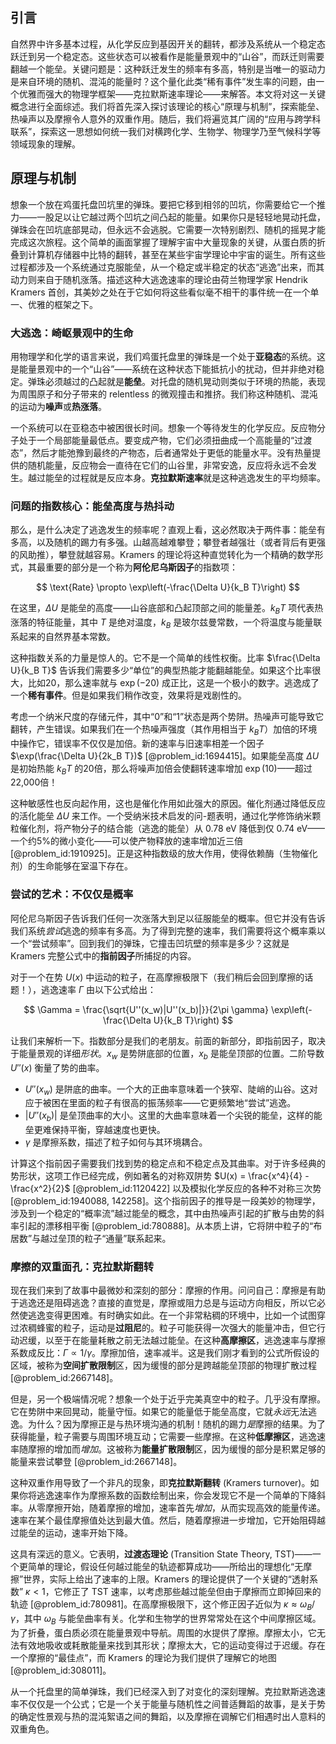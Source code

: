 ## 引言
自然界中许多基本过程，从化学反应到基因开关的翻转，都涉及系统从一个稳定态跃迁到另一个稳定态。这些状态可以被看作是能量景观中的“山谷”，而跃迁则需要翻越一个能垒。关键问题是：这种跃迁发生的频率有多高，特别是当唯一的驱动力是来自环境的随机、混沌的能量时？这个量化此类“稀有事件”发生率的问题，由一个优雅而强大的物理学框架——克拉默斯速率理论——来解答。本文将对这一关键概念进行全面综述。我们将首先深入探讨该理论的核心“原理与机制”，探索能垒、热噪声以及摩擦令人意外的双重作用。随后，我们将遍览其广阔的“应用与跨学科联系”，探索这一思想如何统一我们对横跨化学、生物学、物理学乃至气候科学等领域现象的理解。

## 原理与机制

想象一个放在鸡蛋托盘凹坑里的弹珠。要把它移到相邻的凹坑，你需要给它一个推力——一股足以让它越过两个凹坑之间凸起的能量。如果你只是轻轻地晃动托盘，弹珠会在凹坑底部晃动，但永远不会逃脱。它需要一次特别剧烈、随机的摇晃才能完成这次旅程。这个简单的画面掌握了理解宇宙中大量现象的关键，从蛋白质的折叠到计算机存储器中比特的翻转，甚至在某些宇宙学理论中宇宙的诞生。所有这些过程都涉及一个系统通过克服能垒，从一个稳定或半稳定的状态“逃逸”出来，而其动力则来自于随机涨落。描述这种大逃逸速率的理论由荷兰物理学家 Hendrik Kramers 首创，其美妙之处在于它如何将这些看似毫不相干的事件统一在一个单一、优雅的框架之下。

### 大逃逸：崎岖景观中的生命

用物理学和化学的语言来说，我们鸡蛋托盘里的弹珠是一个处于**亚稳态**的系统。这是能量景观中的一个“山谷”——系统在这种状态下能抵抗小的扰动，但并非绝对稳定。弹珠必须越过的凸起就是**能垒**。对托盘的随机晃动则类似于环境的热能，表现为周围原子和分子带来的 relentless 的微观撞击和推挤。我们称这种随机、混沌的运动为**噪声**或**热涨落**。

一个系统可以在亚稳态中被困很长时间。想象一个等待发生的化学反应。反应物分子处于一个局部能量最低点。要变成产物，它们必须扭曲成一个高能量的“过渡态”，然后才能弛豫到最终的产物态，后者通常处于更低的能量水平。没有热量提供的随机能量，反应物会一直待在它们的山谷里，非常安逸，反应将永远不会发生。越过能垒的过程就是反应本身。**克拉默斯速率**就是这种逃逸发生的平均频率。

### 问题的指数核心：能垒高度与热抖动

那么，是什么决定了逃逸发生的频率呢？直观上看，这必然取决于两件事：能垒有多高，以及随机的踢力有多强。山越高越难攀登；攀登者越强壮（或者背后有更强的风助推），攀登就越容易。Kramers 的理论将这种直觉转化为一个精确的数学形式，其最重要的部分是一个称为**阿伦尼乌斯因子**的指数项：

$$
\text{Rate} \propto \exp\left(-\frac{\Delta U}{k_B T}\right)
$$

在这里，$\Delta U$ 是能垒的高度——山谷底部和凸起顶部之间的能量差。$k_B T$ 项代表热涨落的特征能量，其中 $T$ 是绝对温度，$k_B$ 是玻尔兹曼常数，一个将温度与能量联系起来的自然界基本常数。

这种指数关系的力量是惊人的。它不是一个简单的线性权衡。比率 $\frac{\Delta U}{k_B T}$ 告诉我们需要多少“单位”的典型热能才能翻越能垒。如果这个比率很大，比如20，那么速率就与 $\exp(-20)$ 成正比，这是一个极小的数字。逃逸成了一个**稀有事件**。但是如果我们稍作改变，效果将是戏剧性的。

考虑一个纳米尺度的存储元件，其中“0”和“1”状态是两个势阱。热噪声可能导致它翻转，产生错误。如果我们在一个热噪声强度（其作用相当于 $k_B T$）加倍的环境中操作它，错误率不仅仅是加倍。新的速率与旧速率相差一个因子 $\exp(\frac{\Delta U}{2k_B T})$ [@problem_id:1694415]。如果能垒高度 $\Delta U$ 是初始热能 $k_B T$ 的20倍，那么将噪声加倍会使翻转速率增加 $\exp(10)$——超过22,000倍！

这种敏感性也反向起作用，这也是催化作用如此强大的原因。催化剂通过降低反应的活化能垒 $\Delta U$ 来工作。一个受纳米技术启发的问-题表明，通过化学修饰纳米颗粒催化剂，将产物分子的结合能（逃逸的能垒）从 $0.78$ eV 降低到仅 $0.74$ eV——一个约5%的微小变化——可以使产物释放的速率增加近三倍 [@problem_id:1910925]。正是这种指数级的放大作用，使得依赖酶（生物催化剂）的生命能够在室温下存在。

### 尝试的艺术：不仅仅是概率

阿伦尼乌斯因子告诉我们任何一次涨落大到足以征服能垒的概率。但它并没有告诉我们系统*尝试*逃逸的频率有多高。为了得到完整的速率，我们需要将这个概率乘以一个“尝试频率”。回到我们的弹珠，它撞击凹坑壁的频率是多少？这就是 Kramers 完整公式中的**指前因子**所捕捉的内容。

对于一个在势 $U(x)$ 中运动的粒子，在高摩擦极限下（我们稍后会回到摩擦的话题！），逃逸速率 $\Gamma$ 由以下公式给出：

$$
\Gamma = \frac{\sqrt{U''(x_w)|U''(x_b)|}}{2\pi \gamma} \exp\left(-\frac{\Delta U}{k_B T}\right)
$$

让我们来解析一下。指数部分是我们的老朋友。前面的新部分，即指前因子，取决于能量景观的详细*形状*。$x_w$ 是势阱底部的位置，$x_b$ 是能垒顶部的位置。二阶导数 $U''(x)$ 衡量了势的曲率。
*   $U''(x_w)$ 是阱底的曲率。一个大的正曲率意味着一个狭窄、陡峭的山谷。这对应于被困在里面的粒子有很高的振荡频率——它更频繁地“尝试”逃逸。
*   $|U''(x_b)|$ 是垒顶曲率的大小。这里的大曲率意味着一个尖锐的能垒，这样的能垒更难保持平衡，穿越速度也更快。
*   $\gamma$ 是摩擦系数，描述了粒子如何与其环境耦合。

计算这个指前因子需要我们找到势的稳定点和不稳定点及其曲率。对于许多经典的势形状，这项工作已经完成，例如著名的对称双阱势 $U(x) = \frac{x^4}{4} - \frac{x^2}{2}$ [@problem_id:1120422] 以及模拟化学反应的各种不对称三次势 [@problem_id:1940088, 142258]。这个指前因子的推导是一段美妙的物理学，涉及到一个稳定的“概率流”越过能垒的概念，其中由热噪声引起的扩散与由势的斜率引起的漂移相平衡 [@problem_id:780888]。从本质上讲，它将阱中粒子的“布居数”与越过垒顶的粒子“通量”联系起来。

### 摩擦的双重面孔：克拉默斯翻转

现在我们来到了故事中最微妙和深刻的部分：摩擦的作用。问问自己：摩擦是有助于逃逸还是阻碍逃逸？直接的直觉是，摩擦或阻力总是与运动方向相反，所以它必然使逃逸变得更困难。有时确实如此。在一个非常粘稠的环境中，比如一个试图穿过浓稠蜂蜜的粒子，运动是**过阻尼**的。粒子可能获得一次强大的能量冲击，但它行动迟缓，以至于在能量耗散之前无法越过能垒。在这种**高摩擦区**，逃逸速率与摩擦系数成反比：$\Gamma \propto 1/\gamma$。摩擦加倍，速率减半。这是我们刚才看到的公式所假设的区域，被称为**空间扩散限制**区，因为缓慢的部分是跨越能垒顶部的物理扩散过程 [@problem_id:2667148]。

但是，另一个极端情况呢？想象一个处于近乎完美真空中的粒子。几乎没有摩擦。它在势阱中来回晃动，能量守恒。如果它的能量低于能垒高度，它就*永远*无法逃逸。为什么？因为摩擦正是与热环境沟通的机制！随机的踢力*是*摩擦的结果。为了获得能量，粒子需要与周围环境互动；它需要一些摩擦。在这种**低摩擦区**，逃逸速率随摩擦的增加而*增加*。这被称为**能量扩散限制**区，因为缓慢的部分是积累足够的能量来尝试攀登 [@problem_id:2667148]。

这种双重作用导致了一个非凡的现象，即**克拉默斯翻转** (Kramers turnover)。如果你将逃逸速率作为摩擦系数的函数绘制出来，你会发现它不是一个简单的下降斜率。从零摩擦开始，随着摩擦的增加，速率首先*增加*，从而实现高效的能量传递。速率在某个最佳摩擦值处达到最大值。然后，随着摩擦进一步增加，它开始阻碍越过能垒的运动，速率开始下降。

这具有深远的意义。它表明，**过渡态理论** (Transition State Theory, TST)——一个更简单的理论，假设任何越过能垒的轨迹都算成功——所给出的理想化“无摩擦”世界，实际上给出了速率的上限。Kramers 的理论提供了一个关键的“透射系数” $\kappa \lt 1$，它修正了 TST 速率，以考虑那些越过能垒但由于摩擦而立即掉回来的轨迹 [@problem_id:780981]。在高摩擦极限下，这个修正因子近似为 $\kappa \approx \omega_B/\gamma$，其中 $\omega_B$ 与能垒曲率有关。化学和生物学的世界常常处在这个中间摩擦区域。为了折叠，蛋白质必须在能量景观中导航。周围的水提供了摩擦。摩擦太小，它无法有效地吸收或耗散能量来找到其形状；摩擦太大，它的运动变得过于迟缓。存在一个摩擦的“最佳点”，而 Kramers 的理论为我们提供了理解它的地图 [@problem_id:308011]。

从一个托盘里的简单弹珠，我们已经深入到了对变化的深刻理解。克拉默斯逃逸速率不仅仅是一个公式；它是一个关于能量与随机性之间普适舞蹈的故事，是关于势的确定性景观与热的混沌絮语之间的舞蹈，以及摩擦在调解它们相遇时出人意料的双重角色。

